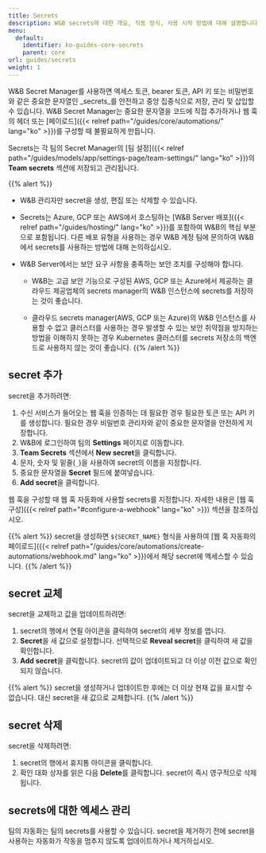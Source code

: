 ```yaml
---
title: Secrets
description: W&B secrets에 대한 개요, 작동 방식, 사용 시작 방법에 대해 설명합니다.
menu:
  default:
    identifier: ko-guides-core-secrets
    parent: core
url: guides/secrets
weight: 1
---
```


W&B Secret Manager를 사용하면 엑세스 토큰, bearer 토큰, API 키 또는 비밀번호와 같은 중요한 문자열인 _secrets_를 안전하고 중앙 집중식으로 저장, 관리 및 삽입할 수 있습니다. W&B Secret Manager는 중요한 문자열을 코드에 직접 추가하거나 웹 훅의 헤더 또는 [페이로드]({{< relref path="/guides/core/automations/" lang="ko" >}})를 구성할 때 불필요하게 만듭니다.

Secrets는 각 팀의 Secret Manager의 [팀 설정]({{< relref path="/guides/models/app/settings-page/team-settings/" lang="ko" >}})의 **Team secrets** 섹션에 저장되고 관리됩니다.

{{% alert %}}
* W&B 관리자만 secret을 생성, 편집 또는 삭제할 수 있습니다.
* Secrets는 Azure, GCP 또는 AWS에서 호스팅하는 [W&B Server 배포]({{< relref path="/guides/hosting/" lang="ko" >}})를 포함하여 W&B의 핵심 부분으로 포함됩니다. 다른 배포 유형을 사용하는 경우 W&B 계정 팀에 문의하여 W&B에서 secrets를 사용하는 방법에 대해 논의하십시오.
* W&B Server에서는 보안 요구 사항을 충족하는 보안 조치를 구성해야 합니다.

  - W&B는 고급 보안 기능으로 구성된 AWS, GCP 또는 Azure에서 제공하는 클라우드 제공업체의 secrets manager의 W&B 인스턴스에 secrets를 저장하는 것이 좋습니다.

  - 클라우드 secrets manager(AWS, GCP 또는 Azure)의 W&B 인스턴스를 사용할 수 없고 클러스터를 사용하는 경우 발생할 수 있는 보안 취약점을 방지하는 방법을 이해하지 못하는 경우 Kubernetes 클러스터를 secrets 저장소의 백엔드로 사용하지 않는 것이 좋습니다.
{{% /alert %}}

## secret 추가
secret을 추가하려면:

1. 수신 서비스가 들어오는 웹 훅을 인증하는 데 필요한 경우 필요한 토큰 또는 API 키를 생성합니다. 필요한 경우 비밀번호 관리자와 같이 중요한 문자열을 안전하게 저장합니다.
2. W&B에 로그인하여 팀의 **Settings** 페이지로 이동합니다.
3. **Team Secrets** 섹션에서 **New secret**을 클릭합니다.
4. 문자, 숫자 및 밑줄(`_`)을 사용하여 secret의 이름을 지정합니다.
5. 중요한 문자열을 **Secret** 필드에 붙여넣습니다.
6. **Add secret**을 클릭합니다.

웹 훅을 구성할 때 웹 훅 자동화에 사용할 secrets를 지정합니다. 자세한 내용은 [웹 훅 구성]({{< relref path="#configure-a-webhook" lang="ko" >}}) 섹션을 참조하십시오.

{{% alert %}}
secret을 생성하면 `${SECRET_NAME}` 형식을 사용하여 [웹 훅 자동화의 페이로드]({{< relref path="/guides/core/automations/create-automations/webhook.md" lang="ko" >}})에서 해당 secret에 엑세스할 수 있습니다.
{{% /alert %}}

## secret 교체
secret을 교체하고 값을 업데이트하려면:
1. secret의 행에서 연필 아이콘을 클릭하여 secret의 세부 정보를 엽니다.
2. **Secret**을 새 값으로 설정합니다. 선택적으로 **Reveal secret**을 클릭하여 새 값을 확인합니다.
3. **Add secret**을 클릭합니다. secret의 값이 업데이트되고 더 이상 이전 값으로 확인되지 않습니다.

{{% alert %}}
secret을 생성하거나 업데이트한 후에는 더 이상 현재 값을 표시할 수 없습니다. 대신 secret을 새 값으로 교체합니다.
{{% /alert %}}

## secret 삭제
secret을 삭제하려면:
1. secret의 행에서 휴지통 아이콘을 클릭합니다.
2. 확인 대화 상자를 읽은 다음 **Delete**를 클릭합니다. secret이 즉시 영구적으로 삭제됩니다.

## secrets에 대한 엑세스 관리
팀의 자동화는 팀의 secrets를 사용할 수 있습니다. secret을 제거하기 전에 secret을 사용하는 자동화가 작동을 멈추지 않도록 업데이트하거나 제거하십시오.